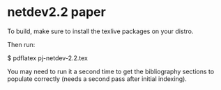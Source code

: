 # netdev2.2 paper

To build, make sure to install the texlive packages on your distro.

Then run:

$ pdflatex pj-netdev-2.2.tex

You may need to run it a second time to get the bibliography sections to
populate correctly (needs a second pass after initial indexing).
